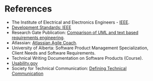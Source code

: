 # References

- The Institute of Electrical and Electronics Engineers - [IEEE](https://www.ieee.org/).
- [Development Standards: IEEE](Development.standards.ieee.org)
- Research Gate Publication: [Comparison of UML and text based requirements engineering](https://www.researchgate.net/publication/221320747_Comparison_of_UML_and_text_based_requirements_engineering).
- Atlassian: [Atlassian Agile Coach](https://www.atlassian.com/agile/project-management/user-stories).
- University of Alberta: Software Product Management Specialization, Client Needs and Software Requirements.
- Technical Writing Documentation on Software Products (Course).
- [Usability.gov](https://www.usability.gov/)
- Society for Technical Communication: [Defining Technical Communication](https://www.stc.org/about-stc/defining-technical-communication/)
